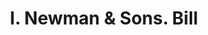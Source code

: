 ---
doi: 10.7916/D81274MD
date_other: '1900'
date_other_textual: 1900-1909
form: printed ephemera
genre:
- Invoices
name:
- I. Newman & Sons
object_in_context_url: https://biggert.cul.columbia.edu/items/view/ave_biggert_00392
subject_hierarchical_geographic:
- Boston, Massachusetts, United States
subject_name:
- I. Newman & Sons
title: I. Newman & Sons. Bill
sort_title: I. Newman & Sons. Bill
call_number: ave_biggert_00392
coordinates:
- 42.35805555555556,-71.06361111111111
pid: ave_biggert_00392
identifiers: ave_biggert_00392
thumbnail: https://derivativo-2.library.columbia.edu/iiif/2/ldpd:344066/full/!256,256/0/native.jpg
permalink: "/biggert/ave_biggert_00392/"
layout: iiif-image-page
---